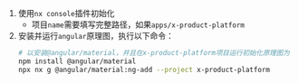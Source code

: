 1. 使用`nx console`插件初始化
   - 项目`name`需要填写完整路径，如果`apps/x-product-platform`
2. 安装并运行`angular`原理图，执行以下命令：
   ```bash
   # 以安装@angular/material，并且在x-product-platform项目运行初始化原理图为例
   npm install @angular/material
   npx nx g @angular/material:ng-add --project x-product-platform
   ```

